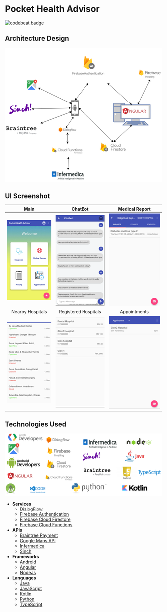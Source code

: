 # Pocket Health Advisor
[![codebeat badge](https://codebeat.co/badges/3de5114a-4aff-42e5-a8a2-9b45078eb9be)](https://codebeat.co/projects/github-com-wlun001-pocket-health-advisor-master)

## Architecture Design
![Architecture Design](docs/architecture-diagram.png)

## UI Screenshot
Main           |  ChatBot      |  Medical Report  
:---------------------------:|:---------------------------:|:---------------------------:
![main](docs/main.png) | ![Chatbot](docs/chatbot.png) | ![quote](docs/report.png) 
Nearby Hospitals   | Registered Hospitals      |  Appointments 
![nearbyHospital](docs/nearbyhospital.png) |![registeredHospital](docs/registerhospital.png) | ![appointments](docs/appointment.png)  


## Technologies Used
![overview](docs/technologies.png)
   * **Services**
     * [DialogFlow](https://dialogflow.com)
     * [Firebase Authentication](https://firebase.google.com/docs/auth)
     * [Firebase Cloud Firestore](https://firebase.google.com/docs/firestore)
     * [Firebase Cloud Functions](https://firebase.google.com/docs/functions)
   * **APIs**
     * [Braintree Payment](https://www.braintreepayments.com)
     * [Google Maps API](https://developers.google.com/maps)
     * [Infermedica](http://infermedica.com)
     * [Sinch](https://www.sinch.com)
   * **Frameworks**
     * [Android](https://developer.android.com/index.html)
     * [Angular](https://angular.io)
     * [NodeJs](https://nodejs.org/en)
   * **Languages**
     * [Java](https://java.com)
     * [JavaScript](https://www.javascript.com)
     * [Kotlin](https://kotlinlang.org)
     * [Python](https://www.python.org)
     * [TypeScript](https://www.typescriptlang.org)
     
     
